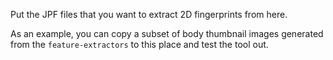 Put the JPF files that you want to extract 2D fingerprints from here.

As an example, you can copy a subset of body thumbnail images generated from the `feature-extractors` to this place and test the tool out.
